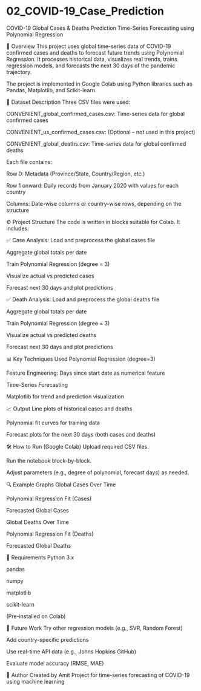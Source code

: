 # 02_COVID-19_Case_Prediction
COVID-19 Global Cases & Deaths Prediction
Time-Series Forecasting using Polynomial Regression

📌 Overview
This project uses global time-series data of COVID-19 confirmed cases and deaths to forecast future trends using Polynomial Regression. It processes historical data, visualizes real trends, trains regression models, and forecasts the next 30 days of the pandemic trajectory.

The project is implemented in Google Colab using Python libraries such as Pandas, Matplotlib, and Scikit-learn.

📁 Dataset Description
Three CSV files were used:

CONVENIENT_global_confirmed_cases.csv: Time-series data for global confirmed cases

CONVENIENT_us_confirmed_cases.csv: (Optional – not used in this project)

CONVENIENT_global_deaths.csv: Time-series data for global confirmed deaths

Each file contains:

Row 0: Metadata (Province/State, Country/Region, etc.)

Row 1 onward: Daily records from January 2020 with values for each country

Columns: Date-wise columns or country-wise rows, depending on the structure

⚙️ Project Structure
The code is written in blocks suitable for Colab. It includes:

✅ Case Analysis:
Load and preprocess the global cases file

Aggregate global totals per date

Train Polynomial Regression (degree = 3)

Visualize actual vs predicted cases

Forecast next 30 days and plot predictions

✅ Death Analysis:
Load and preprocess the global deaths file

Aggregate global totals per date

Train Polynomial Regression (degree = 3)

Visualize actual vs predicted deaths

Forecast next 30 days and plot predictions

📊 Key Techniques Used
Polynomial Regression (degree=3)

Feature Engineering: Days since start date as numerical feature

Time-Series Forecasting

Matplotlib for trend and prediction visualization

📈 Output
Line plots of historical cases and deaths

Polynomial fit curves for training data

Forecast plots for the next 30 days (both cases and deaths)

🛠️ How to Run (Google Colab)
Upload required CSV files.

Run the notebook block-by-block.

Adjust parameters (e.g., degree of polynomial, forecast days) as needed.

🔍 Example Graphs
Global Cases Over Time

Polynomial Regression Fit (Cases)

Forecasted Global Cases

Global Deaths Over Time

Polynomial Regression Fit (Deaths)

Forecasted Global Deaths

📌 Requirements
Python 3.x

pandas

numpy

matplotlib

scikit-learn

(Pre-installed on Colab)

📅 Future Work
Try other regression models (e.g., SVR, Random Forest)

Add country-specific predictions

Use real-time API data (e.g., Johns Hopkins GitHub)

Evaluate model accuracy (RMSE, MAE)

👤 Author
Created by Amit
Project for time-series forecasting of COVID-19 using machine learning
